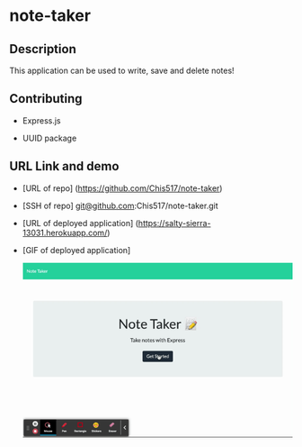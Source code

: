 # note-taker

## Description

This application can be used to write, save and delete notes!


## Contributing

* Express.js

* UUID package


## URL Link and demo

* [URL of repo]
(https://github.com/Chis517/note-taker)

* [SSH of repo]
git@github.com:Chis517/note-taker.git

* [URL of deployed application]
(https://salty-sierra-13031.herokuapp.com/)


* [GIF of deployed application]

    ![image](note-taker.gif)